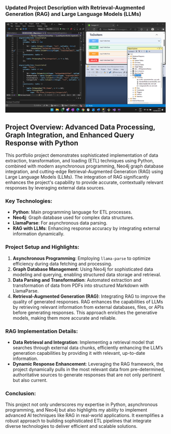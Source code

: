 ### Updated Project Description with Retrieval-Augmented Generation (RAG) and Large Language Models (LLMs)

<p align="center">
  <img src="https://github.com/floresernesto95/Images/blob/main/code_first_repo%201.webp.png"/>
</p>

## Project Overview: Advanced Data Processing, Graph Integration, and Enhanced Query Response with Python

This portfolio project demonstrates sophisticated implementation of data extraction, transformation, and loading (ETL) techniques using Python, combined with modern asynchronous programming, Neo4j graph database integration, and cutting-edge Retrieval-Augmented Generation (RAG) using Large Language Models (LLMs). The integration of RAG significantly enhances the project's capability to provide accurate, contextually relevant responses by leveraging external data sources.

### Key Technologies:
- **Python**: Main programming language for ETL processes.
- **Neo4j**: Graph database used for complex data structures.
- **LlamaParse**: For asynchronous data parsing.
- **RAG with LLMs**: Enhancing response accuracy by integrating external information dynamically.

### Project Setup and Highlights:

1. **Asynchronous Programming**: Employing `llama-parse` to optimize efficiency during data fetching and processing.
2. **Graph Database Management**: Using Neo4j for sophisticated data modeling and querying, enabling structured data storage and retrieval.
3. **Data Parsing and Transformation**: Automated extraction and transformation of data from PDFs into structured Markdown with LlamaParse.
4. **Retrieval-Augmented Generation (RAG)**: Integrating RAG to improve the quality of generated responses. RAG enhances the capabilities of LLMs by retrieving relevant information from external databases, files, or APIs before generating responses. This approach enriches the generative models, making them more accurate and reliable.

### RAG Implementation Details:

- **Data Retrieval and Integration**: Implementing a retrieval model that searches through external data chunks, efficiently enhancing the LLM’s generation capabilities by providing it with relevant, up-to-date information.
- **Dynamic Response Enhancement**: Leveraging the RAG framework, the project dynamically pulls in the most relevant data from pre-determined, authoritative sources to generate responses that are not only pertinent but also current.

### Conclusion:
This project not only underscores my expertise in Python, asynchronous programming, and Neo4j but also highlights my ability to implement advanced AI techniques like RAG in real-world applications. It exemplifies a robust approach to building sophisticated ETL pipelines that integrate diverse technologies to deliver efficient and scalable solutions.
